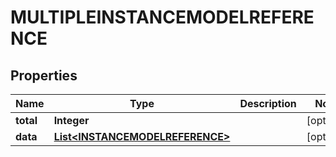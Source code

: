 

# MULTIPLEINSTANCEMODELREFERENCE


## Properties

| Name | Type | Description | Notes |
|------------ | ------------- | ------------- | -------------|
|**total** | **Integer** |  |  [optional] |
|**data** | [**List&lt;INSTANCEMODELREFERENCE&gt;**](INSTANCEMODELREFERENCE.md) |  |  [optional] |



